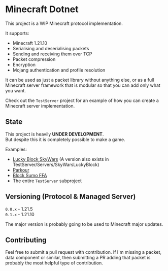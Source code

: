 # Minecraft Dotnet
This project is a WIP Minecraft protocol implementation.

It supports:
- Minecraft 1.21.10
- Serialising and deserialising packets
- Sending and receiving them over TCP
- Packet compression
- Encryption
- Mojang authentication and profile resolution

It can be used as just a packet library without anything else,
or as a full Minecraft server framework that is modular so that
you can add only what you want.

Check out the `TestServer` project for an example of how you can
create a Minecraft server implementation.

## State
This project is heavily **UNDER DEVELOPMENT**.  
But despite this it is completely possible to make a game.

Examples:  
- [Lucky Block SkyWars](https://github.com/CoPokBl/LuckyBlockSkyWars) (A version also exists in TestServer/Servers/SkyWarsLuckyBlock)
- [Parkour](https://github.com/Serble/ParkourDotnet)
- [Block Sumo FFA](https://github.com/Serble/BlockSumoFFA)
- The entire `TestServer` subproject

## Versioning (Protocol & Managed Server)
`0.0.x` - 1.21.5  
`0.1.x` - 1.21.10  

The major version is probably going to be used to Minecraft major updates.

## Contributing
Feel free to submit a pull request with contribution. If I'm missing
a packet, data component or similar, then submitting a PR adding that packet is probably the most
helpful type of contribution.

